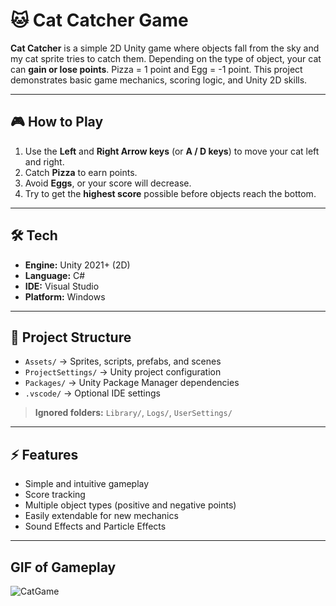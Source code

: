 # 🐱 Cat Catcher Game

**Cat Catcher** is a simple 2D Unity game where objects fall from the sky and my cat sprite tries to catch them. Depending on the type of object, your cat can **gain or lose points**. Pizza = 1 point and Egg = -1 point.
This project demonstrates basic game mechanics, scoring logic, and Unity 2D skills.

---

## 🎮 How to Play

1. Use the **Left** and **Right Arrow keys** (or **A / D keys**) to move your cat left and right.
2. Catch **Pizza** to earn points.
3. Avoid **Eggs**, or your score will decrease.
4. Try to get the **highest score** possible before objects reach the bottom.

---

## 🛠 Tech

- **Engine:** Unity 2021+ (2D)
- **Language:** C#
- **IDE:** Visual Studio
- **Platform:** Windows

---

## 📂 Project Structure

- `Assets/` → Sprites, scripts, prefabs, and scenes  
- `ProjectSettings/` → Unity project configuration  
- `Packages/` → Unity Package Manager dependencies  
- `.vscode/` → Optional IDE settings

> **Ignored folders:** `Library/`, `Logs/`, `UserSettings/`

---

## ⚡ Features

- Simple and intuitive gameplay  
- Score tracking  
- Multiple object types (positive and negative points)  
- Easily extendable for new mechanics
- Sound Effects and Particle Effects

---

## GIF of Gameplay

![CatGame](https://github.com/user-attachments/assets/5f75c9fb-32ca-4827-80bf-e6483f382ca8)
